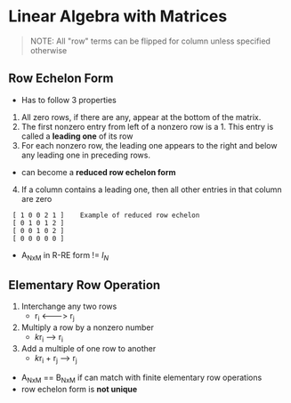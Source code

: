 # Linear Algebra with Matrices

> NOTE: All "row" terms can be flipped for column unless specified otherwise

## Row Echelon Form
* Has to follow 3 properties
1. All zero rows, if there are any, appear at the bottom of the matrix.
2. The first nonzero entry from left of a nonzero row is a 1. This entry is called a **leading one** of its row
3. For each nonzero row, the leading one appears to the right and below any leading one in preceding rows.
* can become a **reduced row echelon form**
4. If a column contains a leading one, then all other entries in that column are zero

```
 [ 1 0 0 2 1 ]    Example of reduced row echelon
 [ 0 1 0 1 2 ]
 [ 0 0 1 0 2 ]
 [ 0 0 0 0 0 ]
```

* A<sub>NxM</sub> in R-RE form != *I<sub>N</sub>*

## Elementary Row Operation
1. Interchange any two rows
   * r<sub>i</sub> <---> r<sub>j</sub> 
2. Multiply a row by a nonzero number
   * *k*r<sub>i</sub> --> r<sub>i</sub>
3. Add a multiple of one row to another
   * *k*r<sub>i</sub> + r<sub>j</sub> --> r<sub>j</sub>

* A<sub>NxM</sub> == B<sub>NxM</sub> if can match with finite elementary row operations
* row echelon form is **not unique**


